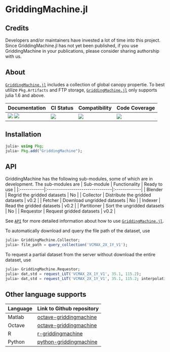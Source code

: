 # GriddingMachine.jl

<!-- Links and shortcuts -->
[gm-url]: https://github.com/CliMA/GriddingMachine.jl
[gm-api]: https://CliMA.github.io/GriddingMachine.jl/stable/API/

[dev-img]: https://img.shields.io/badge/docs-dev-blue.svg
[dev-url]: https://CliMA.github.io/GriddingMachine.jl/dev/

[rel-img]: https://img.shields.io/badge/docs-stable-blue.svg
[rel-url]: https://CliMA.github.io/GriddingMachine.jl/stable/

[st-img]: https://github.com/CliMA/GriddingMachine.jl/workflows/JuliaStable/badge.svg?branch=main
[st-url]: https://github.com/CliMA/GriddingMachine.jl/actions?query=branch%3A"main"++workflow%3A"JuliaStable"

[min-img]: https://github.com/CliMA/GriddingMachine.jl/workflows/Julia-1.6/badge.svg?branch=main
[min-url]: https://github.com/CliMA/GriddingMachine.jl/actions?query=branch%3A"main"++workflow%3A"Julia-1.6"

[cov-img]: https://codecov.io/gh/CliMA/GriddingMachine.jl/branch/main/graph/badge.svg
[cov-url]: https://codecov.io/gh/CliMA/GriddingMachine.jl

## Credits
Developers and/or maintainers have invested a lot of time into this project. Since GriddingMachine.jl has not yet been published, if you use GriddingMachine in your publications, please consider
    sharing authorship with us.

## About
[`GriddingMachine.jl`][gm-url] includes a collection of global canopy propertie. To best utilize `Pkg.Artifacts` and FTP storage, [`GriddingMachine.jl`][gm-url] only supports julia 1.6 and above.

| Documentation                                   | CI Status             | Compatibility           | Code Coverage           |
|:------------------------------------------------|:----------------------|:------------------------|:------------------------|
| [![][dev-img]][dev-url] [![][rel-img]][rel-url] | [![][st-img]][st-url] | [![][min-img]][min-url] | [![][cov-img]][cov-url] |

## Installation
```julia
julia> using Pkg;
julia> Pkg.add("GriddingMachine");
```

## API

GriddingMachine has the following sub-modules, some of which are in development. The sub-modules are
| Sub-module  | Functionality                   | Ready to use |
|:------------|:--------------------------------|:-------------|
| Blender     | Regrid the gridded datasets     | No           |
| Collector   | Distribute the gridded datasets | v0.2         |
| Fetcher     | Download ungridded datasets     | No           |
| Indexer     | Read the gridded datasets       | v0.2         |
| Partitioner | Sort the ungridded datasets     | No           |
| Requestor   | Request gridded datasets        | v0.2         |

See [`API`][gm-api] for more detailed information about how to use [`GriddingMachine.jl`][gm-url].

To automatically download and query the file path of the dataset, use
```julia
julia> GriddingMachine.Collector;
julia> file_path = query_collection('VCMAX_2X_1Y_V1');
```

To request a partial dataset from the server without download the entire dataset, use
```julia
julia> GriddingMachine.Requestor;
julia> dat,std = request_LUT('VCMAX_2X_1Y_V1', 35.1, 115.2);
julia> dat,std = request_LUT('VCMAX_2X_1Y_V1', 35.1, 115.2; interpolation=true);
```

## Other language supports
| Language | Link to Github repository                                                   |
|:---------|:----------------------------------------------------------------------------|
| Matlab   | [octave-griddingmachine](https://github.com/Yujie-W/octave-griddingmachine) |
| Octave   | [octave-griddingmachine](https://github.com/Yujie-W/octave-griddingmachine) |
| R        | [r-griddingmachine](https://github.com/Yujie-W/r-griddingmachine)           |
| Python   | [python-griddingmachine](https://github.com/Yujie-W/python-griddingmachine) |
